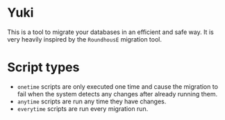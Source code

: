 ﻿# Yuki
This is a tool to migrate your databases in an efficient and safe way. It is
very heavily inspired by the `RoundhousE` migration tool.

# Script types
* `onetime` scripts are only executed one time and cause the migration to fail
when the system detects any changes after already running them.
* `anytime` scripts are run any time they have changes.
* `everytime` scripts are run every migration run.